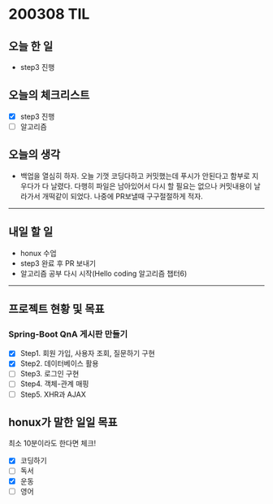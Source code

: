 # **200308 TIL**

## **오늘 한 일**

- step3 진행

## **오늘의 체크리스트**

- [x] step3 진행
- [ ] 알고리즘

## **오늘의 생각**

- 백업을 열심히 하자. 오늘 기껏 코딩다하고 커밋했는데 푸시가 안된다고 함부로 지우다가 다 날렸다. 다행히 파일은 남아있어서 다시 할 필요는 없으나 커밋내용이 날라가서 개떡같이 되었다. 나중에 PR보낼때 구구절절하게 적자.

------

## **내일 할 일**

- honux 수업
- step3 완료 후 PR 보내기
- 알고리즘 공부 다시 시작(Hello coding 알고리즘 챕터6)

------

## **프로젝트 현황 및 목표**

### **Spring-Boot QnA 게시판 만들기**

- [x] Step1. 회원 가입, 사용자 조회, 질문하기 구현
- [x] Step2. 데이터베이스 활용
- [ ] Step3. 로그인 구현
- [ ] Step4. 객체-관계 매핑
- [ ] Step5. XHR과 AJAX

## **honux가 말한 일일 목표**

최소 10분이라도 한다면 체크!

- [x] 코딩하기
- [ ] 독서
- [x] 운동
- [ ] 영어